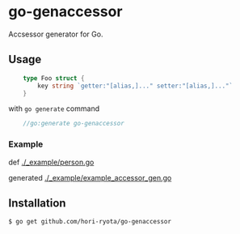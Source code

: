 # go-genaccessor

Accsessor generator for Go.

## Usage

```go
    type Foo struct {
        key string `getter:"[alias,]..." setter:"[alias,]..."`
    }
```

with `go generate` command

```go
    //go:generate go-genaccessor
```

### Example

def
[./_example/person.go](./_example/person.go)

generated
[./_example/example_accessor_gen.go](./_example/example_accessor_gen.go)


## Installation

```sh
$ go get github.com/hori-ryota/go-genaccessor
```
